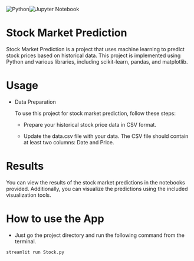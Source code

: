 
![Python](https://img.shields.io/badge/python-3670A0?style=for-the-badge&logo=python&logoColor=ffdd54)![Jupyter Notebook](https://img.shields.io/badge/jupyter-%23FA0F00.svg?style=for-the-badge&logo=jupyter&logoColor=white)

# Stock Market Prediction

Stock Market Prediction is a project that uses machine learning to predict stock prices based on historical data. This project is implemented using Python and various libraries, including scikit-learn, pandas, and matplotlib.

# Usage
* Data Preparation

  To use this project for stock market prediction, follow these steps:

    - Prepare your historical stock price data in CSV format.

    - Update the data.csv file with your data. The CSV file should contain at least two columns: Date and Price.
      
# Results

  You can view the results of the stock market predictions in the notebooks provided. Additionally, you can visualize the predictions using the included visualization tools.

  # How to use the App
  
  * Just go the project directory and run the following command from the terminal.

  ```
  streamlit run Stock.py
  ```
